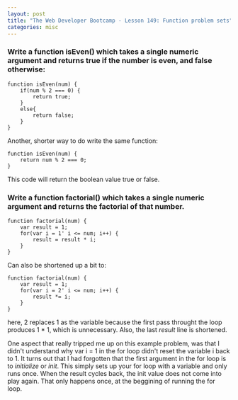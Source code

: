 ```yaml
---
layout: post
title: "The Web Developer Bootcamp - Lesson 149: Function problem sets"
categories: misc
---
```


### Write a function isEven() which takes a single numeric argument and returns true if the number is even, and false otherwise:

```
function isEven(num) {
    if(num % 2 === 0) {
        return true;
    }
    else{
        return false;
    }
}
```

Another, shorter way to do write the same function:
```
function isEven(num) {
    return num % 2 === 0;
}
```
This code will return the boolean value true or false.


### Write a function factorial() which takes a single numeric argument and returns the factorial of that number.

```
function factorial(num) {
    var result = 1;
    for(var i = 1' i <= num; i++) {
        result = result * i;
    }
}
```

Can also be shortened up a bit to:
```
function factorial(num) {
    var result = 1;
    for(var i = 2' i <= num; i++) {
        result *= i;
    }
}
```
here, 2 replaces 1 as the variable because the first pass throught the loop produces 1 * 1, which is unnecessary. Also, the last *result* line is shortened.

One aspect that really tripped me up on this example problem, was that I didn't understand why
var i = 1 in the for loop didn't reset the variable i back to 1. It turns out that I had forgotten that the first argument in the for loop is to *initialize* or *init*.
This simply sets up your for loop with a variable and only runs once. When the result cycles back, the init value does not come into play again. That only happens once, at the beggining of running the for loop.
